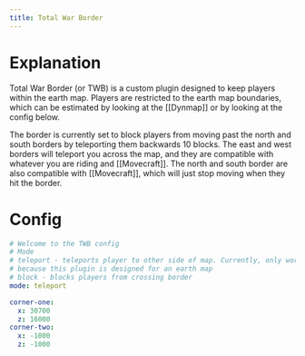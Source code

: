 ```yaml
---
title: Total War Border
---
```


# Explanation
Total War Border (or TWB) is a custom plugin designed to keep players within the earth map. Players are restricted to the earth map boundaries, which can be estimated by looking at the [[Dynmap]] or by looking at the config below.

The border is currently set to block players from moving past the north and south borders by teleporting them backwards 10 blocks. The east and west borders will teleport you across the map, and they are compatible with whatever you are riding and [[Movecraft]]. The north and south border are also compatible with [[Movecraft]], which will just stop moving when they hit the border.

# Config
```yaml
# Welcome to the TWB config
# Mode
# teleport - teleports player to other side of map. Currently, only works east and west
# because this plugin is designed for an earth map
# block - blocks players from crossing border
mode: teleport

corner-one:
  x: 30700
  z: 16000
corner-two:
  x: -1000
  z: -1000
```